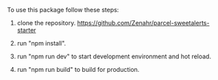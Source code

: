 To use this package follow these steps:

1. clone the repository.
https://github.com/Zenahr/parcel-sweetalerts-starter

2. run "npm install".

3. run "npm run dev" to start development environment and hot reload.

4. run "npm run build" to build for production.